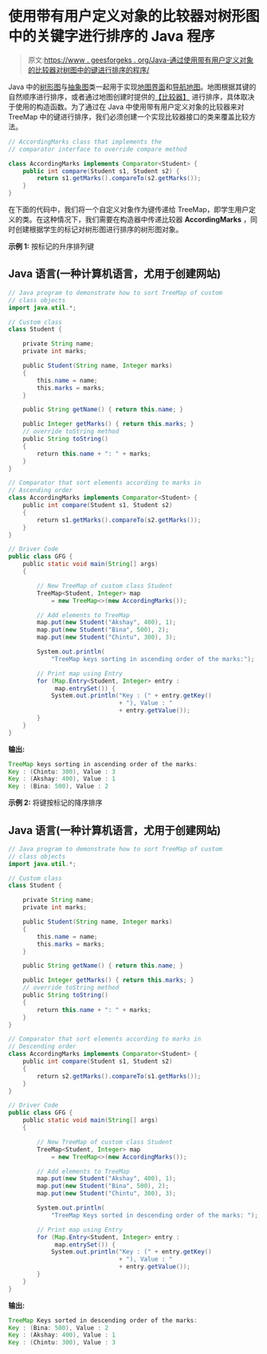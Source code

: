 # 使用带有用户定义对象的比较器对树形图中的关键字进行排序的 Java 程序

> 原文:[https://www . geesforgeks . org/Java-通过使用带有用户定义对象的比较器对树图中的键进行排序的程序/](https://www.geeksforgeeks.org/java-program-to-sort-keys-in-treemap-by-using-comparator-with-user-defined-objects/)

Java 中的[树形图](https://www.geeksforgeeks.org/treemap-in-java/)与[抽象图](https://www.geeksforgeeks.org/abstractmap-in-java/)类一起用于实现[地图界面](https://www.geeksforgeeks.org/map-interface-java-examples/)和[导航地图](https://www.geeksforgeeks.org/navigablemap-interface-in-java-with-example/)。地图根据其键的自然顺序进行排序，或者通过地图创建时提供的[【比较器】](https://www.geeksforgeeks.org/comparator-interface-java/) 进行排序，具体取决于使用的构造函数。为了通过在 Java 中使用带有用户定义对象的比较器来对 TreeMap 中的键进行排序，我们必须创建一个实现比较器接口的类来覆盖比较方法。

```java
// AccordingMarks class that implements the 
// comparator interface to override compare method

class AccordingMarks implements Comparator<Student> {
    public int compare(Student s1, Student s2) {
        return s1.getMarks().compareTo(s2.getMarks());
    }
}
```

在下面的代码中，我们将一个自定义对象作为键传递给 TreeMap，即学生用户定义的类。在这种情况下，我们需要在构造器中传递比较器 **AccordingMarks** ，同时创建根据学生的标记对树形图进行排序的树形图对象。

**示例 1:** 按标记的升序排列键

## Java 语言(一种计算机语言，尤用于创建网站)

```java
// Java program to demonstrate how to sort TreeMap of custom
// class objects
import java.util.*;

// Custom class
class Student {

    private String name;
    private int marks;

    public Student(String name, Integer marks)
    {
        this.name = name;
        this.marks = marks;
    }

    public String getName() { return this.name; }

    public Integer getMarks() { return this.marks; }
    // override toString method
    public String toString()
    {
        return this.name + ": " + marks;
    }
}

// Comparator that sort elements according to marks in
// Ascending order
class AccordingMarks implements Comparator<Student> {
    public int compare(Student s1, Student s2)
    {
        return s1.getMarks().compareTo(s2.getMarks());
    }
}

// Driver Code
public class GFG {
    public static void main(String[] args)
    {

        // New TreeMap of custom class Student
        TreeMap<Student, Integer> map
            = new TreeMap<>(new AccordingMarks());

        // Add elements to TreeMap
        map.put(new Student("Akshay", 400), 1);
        map.put(new Student("Bina", 500), 2);
        map.put(new Student("Chintu", 300), 3);

        System.out.println(
            "TreeMap keys sorting in ascending order of the marks:");

        // Print map using Entry
        for (Map.Entry<Student, Integer> entry :
             map.entrySet()) {
            System.out.println("Key : (" + entry.getKey()
                               + "), Value : "
                               + entry.getValue());
        }
    }
}
```

**输出:**

```java
TreeMap keys sorting in ascending order of the marks:
Key : (Chintu: 300), Value : 3
Key : (Akshay: 400), Value : 1
Key : (Bina: 500), Value : 2
```

**示例 2:** 将键按标记的降序排序

## Java 语言(一种计算机语言，尤用于创建网站)

```java
// Java program to demonstrate how to sort TreeMap of custom
// class objects
import java.util.*;

// Custom class
class Student {

    private String name;
    private int marks;

    public Student(String name, Integer marks)
    {
        this.name = name;
        this.marks = marks;
    }

    public String getName() { return this.name; }

    public Integer getMarks() { return this.marks; }
    // override toString method
    public String toString()
    {
        return this.name + ": " + marks;
    }
}

// Comparator that sort elements according to marks in
// Descending order
class AccordingMarks implements Comparator<Student> {
    public int compare(Student s1, Student s2)
    {
        return s2.getMarks().compareTo(s1.getMarks());
    }
}

// Driver Code
public class GFG {
    public static void main(String[] args)
    {

        // New TreeMap of custom class Student
        TreeMap<Student, Integer> map
            = new TreeMap<>(new AccordingMarks());

        // Add elements to TreeMap
        map.put(new Student("Akshay", 400), 1);
        map.put(new Student("Bina", 500), 2);
        map.put(new Student("Chintu", 300), 3);

        System.out.println(
            "TreeMap Keys sorted in descending order of the marks: ");

        // Print map using Entry
        for (Map.Entry<Student, Integer> entry :
             map.entrySet()) {
            System.out.println("Key : (" + entry.getKey()
                               + "), Value : "
                               + entry.getValue());
        }
    }
}
```

**输出:**

```java
TreeMap Keys sorted in descending order of the marks: 
Key : (Bina: 500), Value : 2
Key : (Akshay: 400), Value : 1
Key : (Chintu: 300), Value : 3
```